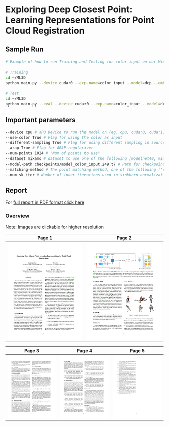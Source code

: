 # Exploring Deep Closest Point: Learning Representations for Point Cloud Registration

## Sample Run

```bash
# Example of how to run Training and Testing for color input on our Mixamo dataset

# Training 
cd ~/ML3D
python main.py --device cuda:0 --exp-name=color_input --model=dcp --emb-nn=dgcnn --pointer=transformer --head=svd --test-batch-size 5 --dataset mixamo --use-color True --arap True --model-path checkpoints/model_color_input.249.t7

# Test
cd ~/ML3D
python main.py --eval --device cuda:0 --exp-name=color_input --model=dcp --emb-nn=dgcnn --pointer=transformer --head=svd --test-batch-size 5 --dataset mixamo --use-color True --arap True --model-path checkpoints/model_color_diffsample.250.t7
```

## Important parameters

```bash
--device cpu # XPU Device to run the model on (eg. cpu, cuda:0, cuda:1)
--use-color True # Flag for using the color as input
--different-sampling True # Flag for using different sampling in source and target
--arap True # Flag for ARAP regularizer
--num-points 1024 # "Num of points to use" 
--dataset mixamo # dataset to use one of the following [modelnet40, mixamo,tumrgbd]
--model-path checkpoints/model_color_input.249.t7 # Path for checkpoint / pretrained model. For training this parameter is used for continuing from a checkpoint. For test it is the path of the pre-trained model
--matching-method # The point matching method, one of the following ['softmax, 'sink_horn']
--num_sk_iter # Number of inner iterations used in sinkhorn normalization if sinkhorn is enabled
```

## Report

For [full report in PDF format click here][PDF]

### Overview

Note: Images are clickable for higher resolution

Page 1                                                  |  Page 2
:------------------------------------------------------:|:----------------------------------------------:
![Page 1  ](github_resources/ML43D_Final_Report-1.png)  |  ![Page 2](github_resources/ML43D_Final_Report-2.png)

Page 3                                               |  Page 4                                               |  Page 5
:---------------------------------------------------:|:-----------------------------------------------------:|:-----------------------------------------------------------------------------------------------:
![Page 3](github_resources/ML43D_Final_Report-3.png) | ![Page 4](github_resources/ML43D_Final_Report-4.png)  |  ![Page 5](github_resources/ML43D_Final_Report-5.png)|  ![](github_resources/ML43D_Final_Report-3.png)

[//]: # (These are reference links used in the body of this note and get stripped out when the markdown processor does its job. There is no need to format nicely because it shouldn't be seen. Thanks SO - http://stackoverflow.com/questions/4823468/store-comments-in-markdown-syntax)

   [PDF]: <https://github.com/kaanoguzhan/ml3d/blob/report_and_images/github_resources/ML43D_Final_Report.pdf>
